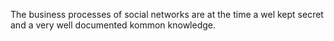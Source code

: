 The business processes of social networks are at the time a wel kept secret and a very well documented kommon knowledge.
